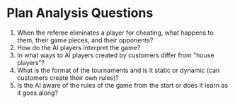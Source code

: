 # Plan Analysis Questions
1) When the referee eliminates a player for cheating, what happens to them, their game pieces, and their opponents?
2) How do the AI players interpret the game?
3) In what ways to AI players created by customers differ from "house players"?
4) What is the format of the tournaments and is it static or dynamic (can customers create their own rules)?
5) Is the AI aware of the rules of the game from the start or does it learn as it goes along?
